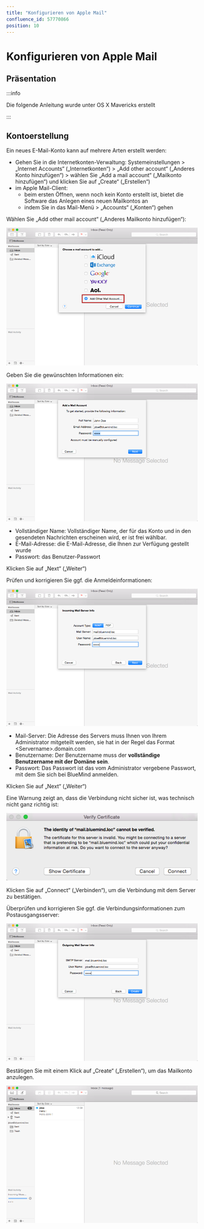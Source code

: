 ```yaml
---
title: "Konfigurieren von Apple Mail"
confluence_id: 57770866
position: 10
---
```

# Konfigurieren von Apple Mail


## Präsentation

:::info

Die folgende Anleitung wurde unter OS X Mavericks erstellt

:::

## Kontoerstellung

Ein neues E-Mail-Konto kann auf mehrere Arten erstellt werden:

- Gehen Sie in die Internetkonten-Verwaltung: Systemeinstellungen > „Internet Accounts“ („Internetkonten“) > „Add other account“ („Anderes Konto hinzufügen“) > wählen Sie „Add a mail account“ („Mailkonto hinzufügen“) und klicken Sie auf „Create“ („Erstellen“)
- im Apple Mail-Client:
    - beim ersten Öffnen, wenn noch kein Konto erstellt ist, bietet die Software das Anlegen eines neuen Mailkontos an
    - indem Sie in das Mail-Menü > „Accounts“ („Konten“) gehen


Wählen Sie „Add other mail account“ („Anderes Mailkonto hinzufügen“):

![](../../attachments/57770866/57770872.png)

Geben Sie die gewünschten Informationen ein:

![](../../attachments/57770866/57770871.png)

- Vollständiger Name: Vollständiger Name, der für das Konto und in den gesendeten Nachrichten erscheinen wird, er ist frei wählbar.
- E-Mail-Adresse: die E-Mail-Adresse, die Ihnen zur Verfügung gestellt wurde
- Passwort: das Benutzer-Passwort


Klicken Sie auf „Next“ („Weiter“)

Prüfen und korrigieren Sie ggf. die Anmeldeinformationen:

![](../../attachments/57770866/57770870.png)

- Mail-Server: Die Adresse des Servers muss Ihnen von Ihrem Administrator mitgeteilt werden, sie hat in der Regel das Format &lt;Servername>.domain.com 
- Benutzername: Der Benutzername muss der **vollständige **Benutzername mit der Domäne sein****.
- Passwort: Das Passwort ist das vom Administrator vergebene Passwort, mit dem Sie sich bei BlueMind anmelden.

Klicken Sie auf „Next“ („Weiter“)

Eine Warnung zeigt an, dass die Verbindung nicht sicher ist, was technisch nicht ganz richtig ist:

![](../../attachments/57770866/57770869.png)

Klicken Sie auf „Connect“ („Verbinden“), um die Verbindung mit dem Server zu bestätigen.

Überprüfen und korrigieren Sie ggf. die Verbindungsinformationen zum Postausgangsserver:

![](../../attachments/57770866/57770868.png)

Bestätigen Sie mit einem Klick auf „Create“ („Erstellen“), um das Mailkonto anzulegen.

![](../../attachments/57770866/57770867.png)


 

